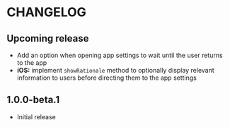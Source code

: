 # CHANGELOG

## Upcoming release

- Add an option when opening app settings to wait until the user returns to the app
- **iOS:** implement `showRationale` method to optionally display relevant information to users before directing them to the app settings

## 1.0.0-beta.1

- Initial release
